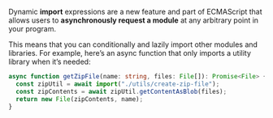 Dynamic **import** expressions are a new feature and part of ECMAScript that allows users to **asynchronously request a module** at any arbitrary point in your program.<br/>

This means that you can conditionally and lazily import other modules and libraries. For example, here’s an async function that only imports a utility library when it’s needed:<br />

```typescript
async function getZipFile(name: string, files: File[]): Promise<File> {
  const zipUtil = await import("./utils/create-zip-file");
  const zipContents = await zipUtil.getContentAsBlob(files);
  return new File(zipContents, name);
}
```
